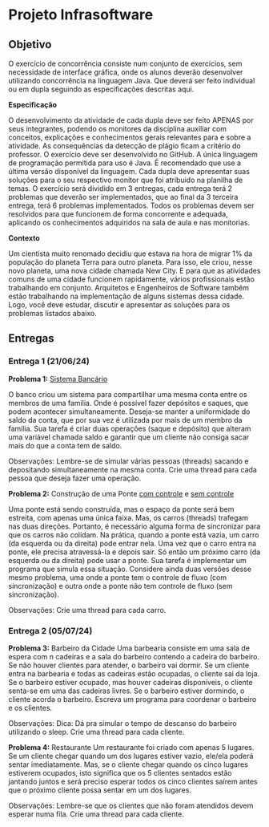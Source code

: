 # Projeto Infrasoftware

## Objetivo
O exercício de concorrência consiste num conjunto de exercícios, sem necessidade de interface gráfica, onde os alunos deverão desenvolver utilizando concorrência na linguagem Java. Que deverá ser feito individual ou em dupla seguindo as especificações descritas aqui. 

**Especificação**

O desenvolvimento da atividade de cada dupla deve ser feito APENAS por seus integrantes, podendo os monitores da disciplina auxiliar com conceitos, explicações e conhecimentos gerais relevantes para e sobre a atividade. As consequências da detecção de plágio ficam a critério do professor.
O exercício deve ser desenvolvido no GitHub. A única linguagem de programação permitida para uso é Java. É recomendado que use a última versão disponível da linguagem. 
Cada dupla deve apresentar suas soluções para o seu respectivo monitor que foi atribuido na planilha de temas. 
O exercício será dividido em 3 entregas, cada entrega terá 2 problemas que deverão ser implementados, que ao final da 3 terceira entrega, terá 6 problemas implementados. Todos os problemas devem ser resolvidos para que funcionem de forma concorrente e adequada, aplicando os conhecimentos adquiridos na sala de aula e nas monitorias.

**Contexto**

Um cientista muito renomado decidiu que estava na hora de migrar 1% da população do planeta Terra para outro planeta. Para isso, ele criou, nesse novo planeta, uma nova cidade chamada New City. E para que as atividades comuns de uma cidade funcionem rapidamente, vários profissionais estão trabalhando em conjunto. Arquitetos e Engenheiros de Software também estão trabalhando na implementação de alguns sistemas dessa cidade. Logo, você deve estudar, discutir e apresentar as soluções para os problemas listados abaixo.

## Entregas
### Entrega 1 (21/06/24)
**Problema 1:** [Sistema Bancário](https://github.com/waltercrastobr/Projeto-Infrasoftware/blob/main/Banco.java)

O banco criou um sistema para compartilhar uma mesma conta entre os membros de uma família. Onde é possível fazer depósitos e saques, que podem acontecer simultaneamente. Deseja-se manter a uniformidade do saldo da conta, que por sua vez é utilizada por mais de um membro da família. Sua tarefa é criar duas operações (saque e depósito) que alteram uma variável chamada saldo e garantir que um cliente não consiga sacar mais do que a conta tem de saldo. 

Observações:
Lembre-se de simular várias pessoas (threads) sacando e depositando simultaneamente na mesma conta.
Crie uma thread para cada pessoa que deseja fazer uma operação.

**Problema 2:** Construção de uma Ponte [com controle](https://github.com/waltercrastobr/Projeto-Infrasoftware/blob/main/ControlePonte.java) e [sem controle](https://github.com/waltercrastobr/Projeto-Infrasoftware/blob/main/SemControlePonte.java)

Uma ponte está sendo construída, mas o espaço da ponte será bem estreita, com apenas uma única faixa. Mas, os carros (threads) trafegam nas duas direções. Portanto, é necessário alguma forma de sincronizar para que os carros não colidam. Na prática, quando a ponte está vazia, um carro (da esquerda ou da direita) pode entrar nela. Uma vez que o carro entra na ponte, ele precisa atravessá-la e depois sair. Só então um próximo carro (da esquerda ou da direita) pode usar a ponte. Sua tarefa é implementar um programa que simula essa situação. Considere ainda duas versões desse mesmo problema, uma onde a ponte tem o controle de fluxo (com sincronização) e outra onde a ponte não tem controle de fluxo (sem sincronização).

Observações:
Crie uma thread para cada carro.


### Entrega 2 (05/07/24)
**Problema 3:** Barbeiro da Cidade
Uma barbearia consiste em uma sala de espera com n cadeiras e a sala do barbeiro contendo a cadeira do barbeiro. Se não houver clientes para atender, o barbeiro vai dormir. Se um cliente entra na barbearia e todas as cadeiras estão ocupadas, o cliente sai da loja. Se o barbeiro estiver ocupado, mas houver cadeiras disponíveis, o cliente senta-se em uma das cadeiras livres. Se o barbeiro estiver dormindo, o cliente acorda o barbeiro. Escreva um programa para coordenar o barbeiro e os clientes.

Observações:
Dica: Dá pra simular o tempo de descanso do barbeiro utilizando o sleep.
Crie uma thread para cada cliente.

**Problema 4:** Restaurante
Um restaurante foi criado com apenas 5 lugares. Se um cliente chegar quando um dos lugares estiver vazio, ele/ela poderá sentar imediatamente. Mas, se o cliente chegar quando os cinco lugares estiverem ocupados, isto significa que os 5 clientes sentados estão jantando juntos e será preciso esperar todos os cinco clientes saírem antes que o próximo cliente possa sentar em um dos lugares.

Observações:
Lembre-se que os clientes que não foram atendidos devem esperar numa fila.
Crie uma thread para cada cliente.



